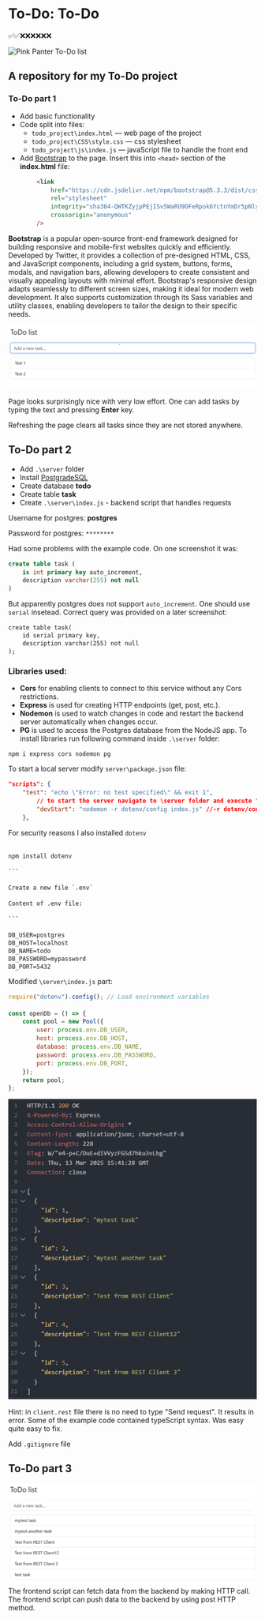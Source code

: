# To-Do: To-Do

✅✅❌❌❌❌❌❌

![Pink Panter To-Do list](https://i.redd.it/y14xp8glyab31.jpg)

## A repository for my To-Do project

### To-Do part 1

- Add basic functionality
- Code split into files:
  - `todo_project\index.html` — web page of the project
  - `todo_project\CSS\style.css` — css stylesheet
  - `todo_project\js\index.js` — javaScript file to handle the front end
- Add [Bootstrap](https://getbootstrap.com/) to the page. Insert this into `<head>` section of the **index.html** file:

```HTML
		<link
			href="https://cdn.jsdelivr.net/npm/bootstrap@5.3.3/dist/css/bootstrap.min.css"
			rel="stylesheet"
			integrity="sha384-QWTKZyjpPEjISv5WaRU9OFeRpok6YctnYmDr5pNlyT2bRjXh0JMhjY6hW+ALEwIH"
			crossorigin="anonymous"
		/>
```

**Bootstrap** is a popular open-source front-end framework designed for building responsive and mobile-first websites quickly and efficiently. Developed by Twitter, it provides a collection of pre-designed HTML, CSS, and JavaScript components, including a grid system, buttons, forms, modals, and navigation bars, allowing developers to create consistent and visually appealing layouts with minimal effort. Bootstrap's responsive design adapts seamlessly to different screen sizes, making it ideal for modern web development. It also supports customization through its Sass variables and utility classes, enabling developers to tailor the design to their specific needs.

![ToDo week 1](./screenshots/todo_part_1.png)

Page looks surprisingly nice with very low effort. One can add tasks by typing the text and pressing **Enter** key.

Refreshing the page clears all tasks since they are not stored anywhere.

## To-Do part 2

- Add `.\server` folder
- Install [PostgradeSQL](https://www.enterprisedb.com/downloads/postgres-postgresql-downloads)
- Create database **todo**
- Create table **task**
- Create `.\server\index.js` - backend script that handles requests

Username for postgres: **postgres**

Password for postgres: `********`

Had some problems with the example code. On one screenshot it was:

```sql
create table task (
    is int primary key auto_increment,
    description varchar(255) not null
)
```

But apparently postgres does not support `auto_increment`. One should use `serial` insetead. Correct query was provided on a later screenshot:

```postgres
create table task(
    id serial primary key,
    description varchar(255) not null
);
```

### Libraries used:

- **Cors** for enabling clients to connect to this service without any Cors restrictions.
- **Express** is used for creating HTTP endpoints (get, post, etc.).
- **Nodemon** is used to watch changes in code and restart the backend server
  automatically when changes occur.
- **PG** is used to access the Postgres database from the NodeJS app.
  To install libraries run following command inside `.\server` folder:

```
npm i express cors nodemon pg
```

To start a local server modify `server\package.json` file:

```json
"scripts": {
    "test": "echo \"Error: no test specified\" && exit 1",
		// to start the server navigate to \server folder and execute "npm run devStart" command from terminal
        "devStart": "nodemon -r dotenv/config index.js" //-r dotenv/config loads the .env file every time the server restarts
	},
```

For security reasons I also installed `dotenv`

````

npm install dotenv

```

Create a new file `.env`

Content of .env file:

```

DB_USER=postgres
DB_HOST=localhost
DB_NAME=todo
DB_PASSWORD=mypassword
DB_PORT=5432

````

Modified `\server\index.js` part:

```js
require("dotenv").config(); // Load environment variables

const openDb = () => {
	const pool = new Pool({
		user: process.env.DB_USER,
		host: process.env.DB_HOST,
		database: process.env.DB_NAME,
		password: process.env.DB_PASSWORD,
		port: process.env.DB_PORT,
	});
	return pool;
};
```

![ToDo week 2](./screenshots/todo_part_2.png)

Hint: in `client.rest` file there is no need to type "Send request". It results in error.
Some of the example code contained typeScript syntax. Was easy quite easy to fix.

Add `.gitignore` file

## To-Do part 3

![ToDo week 3](./screenshots/todo_part_3.png)
The frontend script can fetch data from the backend by making HTTP call.
The frontend script can push data to the backend by using post HTTP method.
